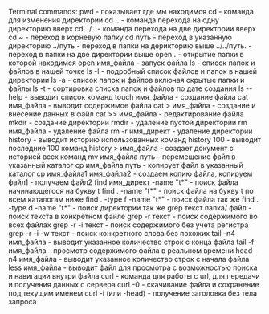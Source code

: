Terminal commands:
pwd	- показывает где мы находимся
cd	- команда для изменения директории
cd ..	- команда перехода на одну директорию вверх
cd ../..	- команда перехода на две директории вверх
cd ~	- переход в корневую папку
cd путь	- переход в указанную директорию
../путь	- переход в папки на дерикторию выше
../../путь.	- переход в папки на две директории выше
open .	- открытие папки в которой находимся
open имя_файла	- запуск файла
ls	- список папок и файлов в нашей точке
ls -l	- подробный список файлов и папок в нашей директории
ls -a	- список папок и файлов включая скрытые папки и файлы
ls -t	- сортировка списка папок и файлов по дате создания
ls --help	- выводит список команд
touch имя_файла	- создание файла
cat имя_файла	- выводит содержимое файла
cat > имя_файла	- создание и внесение данных в файл
cat >> имя_файла	- редактирование файла
mkdir	- создание директории
rmdir	- удаление пустой директории
rm имя_файла	- удаление файла
rm -r имя_директ	- удаление директории
history	- выводит историю использованных команд
history 100	- выводит последние 100 команд
history > имя_файла	- создает документ с историей всех команд
mv имя_файла путь	- перемещение файл в указанный каталог
cp имя_файла путь	- копирует файл в указанный каталог
cp имя_файла1 имя_файла2	- создаем копию файла, копируем файл1 - получаем файл2
find имя_директ -name "t*"	- поиск файла начинающегося на букву t
find . -name "t*"	- поиск файла на букву t по всем каталогам ниже
find . -type f -name "t*"	- поиск файла так же
find . -type d -name "t*"	- поиск директории так же
grep текст папка/ файл	- поиск текста в конкретном файле
grep -r текст	- поиск содержимого во всех файлах
grep -r -i текст	- поиск содержимого без учета регистра
grep -r -i -w текст	- поиск конкретного слова без похожих
tail -n4 имя_файла	- выводит указанное количество строк с конца файла
tail -f имя_файла	- просмотр содержимого файла в реальном времени
head -n4 имя_файла	- выводит указанное количество строк с начала файла
less имя_файла	- выводит файл для просмотра с возможностью поиска и навигации внутри файла
curl	- команда для работы с url, для передачи и получения данных с сервера
curl -0	- скачивание файла и сохранение под текущим именем
curl -i (или -head)	- получение заголовка без тела запроса
